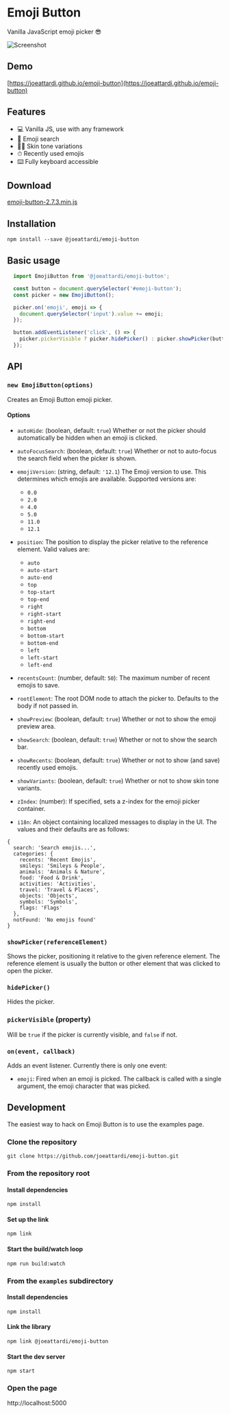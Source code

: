 # Emoji Button
Vanilla JavaScript emoji picker 😎

![Screenshot](https://user-images.githubusercontent.com/219285/70683330-03917280-1c70-11ea-83f1-c2795e308fbe.png)


## Demo

[https://joeattardi.github.io/emoji-button](https://joeattardi.github.io/emoji-button)

## Features

* 💻 Vanilla JS, use with any framework
* 🔎 Emoji search
* 👍🏼 Skin tone variations
* ⏱ Recently used emojis
* ⌨️ Fully keyboard accessible

## Download

[emoji-button-2.7.3.min.js](https://github.com/joeattardi/emoji-button/releases/download/v2.7.3/emoji-button-2.7.3.min.js)

## Installation

    npm install --save @joeattardi/emoji-button

## Basic usage

```javascript
  import EmojiButton from '@joeattardi/emoji-button';

  const button = document.querySelector('#emoji-button');
  const picker = new EmojiButton();

  picker.on('emoji', emoji => {
    document.querySelector('input').value += emoji;
  });

  button.addEventListener('click', () => {
    picker.pickerVisible ? picker.hidePicker() : picker.showPicker(button);
  });
```

## API

### `new EmojiButton(options)`

Creates an Emoji Button emoji picker.

#### Options

* `autoHide`: (boolean, default: `true`) Whether or not the picker should automatically be hidden when an emoji is clicked.

* `autoFocusSearch`: (boolean, default: `true`) Whether or not to auto-focus the search field when the picker is shown.

* `emojiVersion`: (string, default: `'12.1`) The Emoji version to use. This determines which emojis are available. Supported versions are:
  * `0.0`
  * `2.0`
  * `4.0`
  * `5.0`
  * `11.0`
  * `12.1`

* `position`: The position to display the picker relative to the reference element. Valid values are:
  * `auto`
  * `auto-start`
  * `auto-end`
  * `top`
  * `top-start`
  * `top-end`
  * `right`
  * `right-start`
  * `right-end`
  * `bottom`
  * `bottom-start`
  * `bottom-end`
  * `left`
  * `left-start`
  * `left-end`

* `recentsCount`: (number, default: `50`): The maximum number of recent emojis to save.

* `rootElement`: The root DOM node to attach the picker to. Defaults to the body if not passed in.

* `showPreview`: (boolean, default: `true`) Whether or not to show the emoji preview area.

* `showSearch`: (boolean, default: `true`) Whether or not to show the search bar.

* `showRecents`: (boolean, default: `true`) Whether or not to show (and save) recently used emojis.

* `showVariants`: (boolean, default: `true`) Whether or not to show skin tone variants.

* `zIndex`: (number): If specified, sets a z-index for the emoji picker container.

* `i18n`: An object containing localized messages to display in the UI. The values and their defaults are as follows:

```
{
  search: 'Search emojis...',
  categories: {
    recents: 'Recent Emojis',
    smileys: 'Smileys & People',
    animals: 'Animals & Nature',
    food: 'Food & Drink',
    activities: 'Activities',
    travel: 'Travel & Places',
    objects: 'Objects',
    symbols: 'Symbols',
    flags: 'Flags'
  },
  notFound: 'No emojis found'
}
```

### `showPicker(referenceElement)`

Shows the picker, positioning it relative to the given reference element. The reference element is usually the button or other element that was clicked to open the picker.

### `hidePicker()`

Hides the picker.

### `pickerVisible` (property)

Will be `true` if the picker is currently visible, and `false` if not.

### `on(event, callback)`

Adds an event listener. Currently there is only one event:

* `emoji`: Fired when an emoji is picked. The callback is called with a single argument, the emoji character that was picked.

## Development

The easiest way to hack on Emoji Button is to use the examples page.

### Clone the repository

    git clone https://github.com/joeattardi/emoji-button.git

### From the repository root

#### Install dependencies

    npm install

#### Set up the link

    npm link

#### Start the build/watch loop

    npm run build:watch

### From the `examples` subdirectory

#### Install dependencies

    npm install

#### Link the library

    npm link @joeattardi/emoji-button

#### Start the dev server

    npm start

### Open the page

http://localhost:5000

